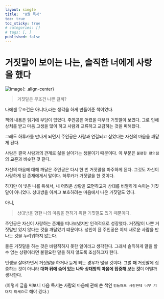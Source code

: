 ```yaml
---
layout: single
title:  "8월 독서"
toc: true
toc_sticky: true
# categories: []
# tags: [, ]
published: false
---
```


# 거짓말이 보이는 나는, 솔직한 너에게 사랑을 했다

![image](https://github.com/StatPage/blog-images/assets/61931924/4366f48f-ac48-4478-891b-29737db867e3){: .align-center}


> 거짓말은 무조건 나쁜 걸까?

나에겐 무조건은 아니다,라는 생각을 하게 만들어준 책이었다.

책의 내용은 읽기에 부담이 없었다. 주인공은 어렸을 때부터 거짓말이 보였다. 그로 인해 상처를 받고 마음 고생을 많이 하고 사람과 교류하고 교감하는 것을 피해왔다.

그래도 하루카를 만나게 되면서 주인공은 사람과 연결되고 싶었다는 자신의 마음을 깨닫게 된다.

사람은 결국 사람과의 관계로 삶을 살아가는 생물이기 때문이다. 이 부분은 `불편한 편의점`의 교훈과 비슷한 것 같다.

자신의 마음에 대해 깨달은 주인공은 다시 한 번 거짓말을 마주하게 된다. 그것도 자신이 사랑하게 된 존재에게서 말이다. 하루카가 거짓말을 한 것이다.

하지만 이 빛은 나를 위해서, 내 어려운 상황을 모면하고자 상대를 비열하게 속이는 거짓말이 아니었다. 상대방을 아끼고 보호하려는 마음에서 나온 거짓말도 있다.

아니,
> 상대방을 향한 나의 마음을 전하기 위한 거짓말도 있기 때문이다.

주인공은 자신이 사랑하는 존재를 떠나보냈지만 인격적으로 성장했다. 거짓말이 나쁜 거짓말만 있지 않다는 것을 깨달았기 떄문이다. 성인이 된 주인공은 이제 새로운 사람을 만나는 것을 두려워하지 않는다.

물론 거짓말을 하는 것은 바람직하지 못한 일이라고 생각한다. 그래서 솔직하게 말을 할 수 없는 상황이라면 불필요한 말을 하지 않도록 조심하고자 한다.

인생을 살아가면서 거짓말을 하거나 듣게 되는 경우가 많을 것이다. 그럴 때 거짓말에 집중하는 것이 아니라 **대화 뒤에 숨어 있는 나와 상대방의 마음에 집중해 보는 것**이 어떨까 생각한다.

(이렇게 글을 써보니 다음 독서는 사람의 마음에 관해 쓴 책인 `힘들어도 사람한테 너무 기대지 마세요`로 해야 겠다.)
